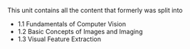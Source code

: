 This unit contains all the content that formerly was split into
- 1.1 Fundamentals of Computer Vision
- 1.2 Basic Concepts of Images and Imaging
- 1.3 Visual Feature Extraction